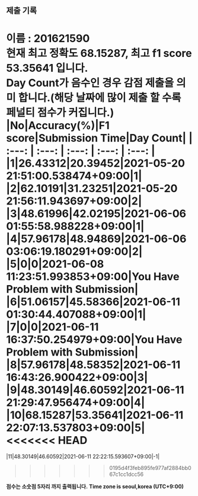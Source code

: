 


  
## 제출 기록  
이름 : 201621590  
**현재 최고 정확도 68.15287, 최고 f1 score 53.35641 입니다.**  
**Day Count가 음수인 경우 감점 제출을 의미 합니다.(해당 날짜에 많이 제출 할 수록 페널티 점수가 커집니다.)**
|No|Accuracy(%)|F1 score|Submission Time|Day Count|
| :---: | :---: | :---: | :---: | :---: |
|1|26.43312|20.39452|2021-05-20 21:51:00.538474+09:00|1|
|2|62.10191|31.23251|2021-05-20 21:56:11.943697+09:00|2|
|3|48.61996|42.02195|2021-06-06 01:55:58.988228+09:00|1|
|4|57.96178|48.94869|2021-06-06 03:06:19.180291+09:00|2|
|5|0|0|2021-06-08 11:23:51.993853+09:00|You Have Problem with Submission|
|6|51.06157|45.58366|2021-06-11 01:30:44.407088+09:00|1|
|7|0|0|2021-06-11 16:37:50.254979+09:00|You Have Problem with Submission|
|8|57.96178|48.58352|2021-06-11 16:43:26.900422+09:00|3|
|9|48.30149|46.60592|2021-06-11 21:29:47.956474+09:00|4|
|10|68.15287|53.35641|2021-06-11 22:07:13.537803+09:00|5|
<<<<<<< HEAD
=======
|11|48.30149|46.60592|2021-06-11 22:22:15.593607+09:00|-1|
>>>>>>> 0195d4f3feb895fe977af2884bb067c1cc1dcc56


**점수는 소숫점 5자리 까지 출력됩니다.**
**Time zone is seoul,korea (UTC+9:00)**
